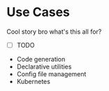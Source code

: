 # Use Cases

Cool story bro what's this all for?

- [ ] TODO

- Code generation
- Declarative utilities
- Config file management
- Kubernetes
